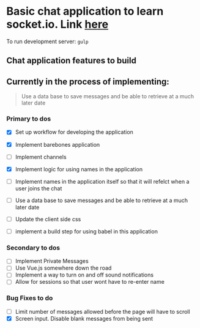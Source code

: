 # Basic chat application to learn socket.io. Link [here](https://jasperchat.herokuapp.com)

To run development server: 
`gulp`

## Chat application features to build

## Currently in the process of implementing:
> Use a data base to save messages and be able to retrieve at a much later date 

### Primary to dos

- [x] Set up workflow for developing the application
- [x] Implement barebones application
- [ ] Implement channels
- [x] Implement logic for using names in the application 
- [ ] Implement names in the application itself so that it will refelct when a user joins the chat
- [ ] Use a data base to save messages and be able to retrieve at a much later date 
- [ ] Update the client side css
- [ ] implement a build step for using babel in this application


### Secondary to dos

- [ ] Implement Private Messages
- [ ] Use Vue.js somewhere down the road
- [ ] Implement a way to turn on and off sound notifications
- [ ] Allow for sessions so that user wont have to re-enter name 

### Bug Fixes to do

- [ ] Limit number of messages allowed before the page will have to scroll
- [x] Screen input. Disable blank messages from being sent 